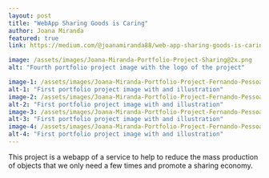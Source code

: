 ```yaml
---
layout: post
title: "WebApp Sharing Goods is Caring"
author: Joana Miranda
featured: true
link: https://medium.com/@joanamiranda88/web-app-sharing-goods-is-caring-case-study-f6e50c8c9d03

image: /assets/images/Joana-Miranda-Portfolio-Project-Sharing@2x.png
alt: "Fourth portfolio project image with the logo of the project"

image-1: /assets/images/Joana-Miranda-Portfolio-Project-Fernando-Pessoa@2x.png
alt-1: "First portfolio project image with and illustration"
image-2: /assets/images/Joana-Miranda-Portfolio-Project-Fernando-Pessoa@2x.png
alt-2: "First portfolio project image with and illustration"
image-3: /assets/images/Joana-Miranda-Portfolio-Project-Fernando-Pessoa@2x.png
alt-3: "First portfolio project image with and illustration"
image-4: /assets/images/Joana-Miranda-Portfolio-Project-Fernando-Pessoa@2x.png
alt-4: "First portfolio project image with and illustration"
---
```


This project is a webapp of a service to help to reduce the mass production of objects that we only need a few times and promote a sharing economy.
